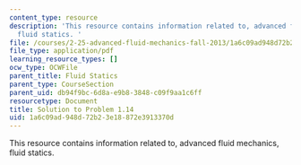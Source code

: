 ```yaml
---
content_type: resource
description: 'This resource contains information related to, advanced fluid mechanics,
  fluid statics. '
file: /courses/2-25-advanced-fluid-mechanics-fall-2013/1a6c09ad948d72b23e18872e3913370d_MIT2_25F13_Shapi1.14_Solu.pdf
file_type: application/pdf
learning_resource_types: []
ocw_type: OCWFile
parent_title: Fluid Statics
parent_type: CourseSection
parent_uid: db94f9bc-6d8a-e9b8-3848-c09f9aa1c6ff
resourcetype: Document
title: Solution to Problem 1.14
uid: 1a6c09ad-948d-72b2-3e18-872e3913370d
---
```

This resource contains information related to, advanced fluid mechanics, fluid statics. 

